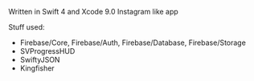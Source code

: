 Written in Swift 4 and Xcode 9.0
Instagram like app

Stuff used: 
  - Firebase/Core, Firebase/Auth, Firebase/Database, Firebase/Storage 
  - SVProgressHUD
  - SwiftyJSON
  - Kingfisher
